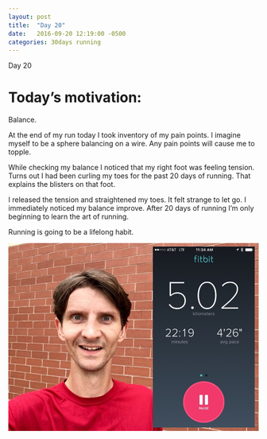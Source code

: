 ```yaml
---
layout: post
title:  "Day 20"
date:   2016-09-20 12:19:00 -0500
categories: 30days running
---
```

Day 20

# Today’s motivation:

Balance.

At the end of my run today I took inventory of my pain points. I imagine myself to be a sphere balancing on a wire. Any pain points will cause me to topple.

While checking my balance I noticed that my right foot was feeling tension. Turns out I had been curling my toes for the past 20 days of running. That explains the blisters on that foot.

I released the tension and straightened my toes. It felt strange to let go. I immediately noticed my balance improve. After 20 days of running I’m only beginning to learn the art of running. 

Running is going to be a lifelong habit. 

![alt text](/img/day20.jpg "Day 20 - Snapped a screenshot at 5km")